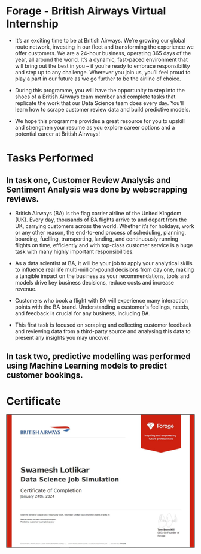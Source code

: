# Forage - British Airways Virtual Internship

* It’s an exciting time to be at British Airways. We’re growing our global route network, investing in our fleet and transforming the experience we offer customers. We are a 24-hour business, operating 365 days of the year, all around the world. It’s a dynamic, fast-paced environment that will bring out the best in you – if you’re ready to embrace responsibility and step up to any challenge. Wherever you join us, you’ll feel proud to play a part in our future as we go further to be the airline of choice. 

* During this programme, you will have the opportunity to step into the shoes of a British Airways team member and complete tasks that replicate the work that our Data Science team does every day. You’ll learn how to scrape customer review data and build predictive models.

* We hope this programme provides a great resource for you to upskill and strengthen your resume as you explore career options and a potential career at British Airways!

# Tasks Performed
## In task one, Customer Review Analysis and Sentiment Analysis was done by webscrapping reviews.
* British Airways (BA) is the flag carrier airline of the United Kingdom (UK). Every day, thousands of BA flights arrive to and depart from the UK, carrying customers across the world. Whether it’s for holidays, work or any other reason, the end-to-end process of scheduling, planning, boarding, fuelling, transporting, landing, and continuously running flights on time, efficiently and with top-class customer service is a huge task with many highly important responsibilities.

* As a data scientist at BA, it will be your job to apply your analytical skills to influence real life multi-million-pound decisions from day one, making a tangible impact on the business as your recommendations, tools and models drive key business decisions, reduce costs and increase revenue.

* Customers who book a flight with BA will experience many interaction points with the BA brand. Understanding a customer's feelings, needs, and feedback is crucial for any business, including BA.

* This first task is focused on scraping and collecting customer feedback and reviewing data from a third-party source and analysing this data to present any insights you may uncover.

## In task two, predictive modelling was performed using Machine Learning models to predict customer bookings.

# Certificate
![](https://github.com/Swam80/BritishAirways_Internship/blob/main/Certificate.JPG)
